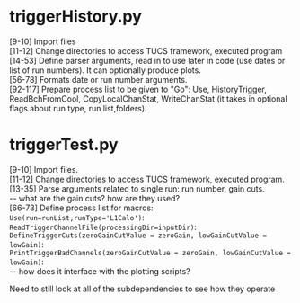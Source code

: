 # triggerHistory.py

[9-10] Import files  
[11-12] Change directories to access TUCS framework, executed program    
[14-53] Define parser arguments, read in to use later in code (use dates or list of run numbers). It can optionally produce plots.   
[56-78] Formats date or run number arguments.   
[92-117] Prepare process list to be given to "Go": Use, HistoryTrigger, ReadBchFromCool, CopyLocalChanStat, WriteChanStat (it takes in optional flags about run type, run list,folders).    

# triggerTest.py
[9-10] Import files.   
[11-12] Change directories to access TUCS framework, executed program.   
[13-35] Parse arguments related to single run: run number, gain cuts.   
      -- what are the gain cuts? how are they used?    
[66-73] Define process list for macros:   
`Use(run=runList,runType='L1Calo')`:   
`ReadTriggerChannelFile(processingDir=inputDir)`:   
`DefineTriggerCuts(zeroGainCutValue = zeroGain, lowGainCutValue = lowGain)`:   
`PrintTriggerBadChannels(zeroGainCutValue = zeroGain, lowGainCutValue = lowGain)`:    
-- how does it interface with the plotting scripts?    

Need to still look at all of the subdependencies to see how they operate   
